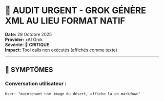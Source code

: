 # 🚨 AUDIT URGENT - GROK GÉNÈRE XML AU LIEU FORMAT NATIF

**Date:** 29 Octobre 2025  
**Provider:** xAI Grok  
**Sévérité:** 🔴 **CRITIQUE**  
**Impact:** Tool calls non exécutés (affichés comme texte)

---

## 🐛 SYMPTÔMES

### Conversation utilisateur :

```
User: "maintenant une image du désert, affiche la en markdown"
